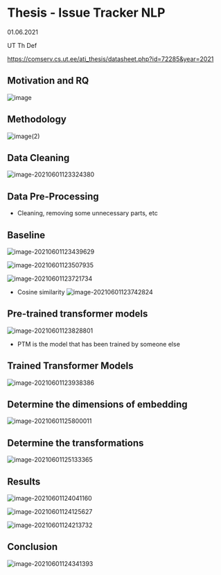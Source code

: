 # Thesis - Issue Tracker NLP

01.06.2021

UT Th Def

https://comserv.cs.ut.ee/ati_thesis/datasheet.php?id=72285&year=2021



## Motivation and RQ

![image](img/th_issue_tracker_NLP/image.png)



## Methodology

![image(2)](img/th_issue_tracker_NLP/image(2).png)



## Data Cleaning

![image-20210601123324380](img/th_issue_tracker_NLP/image-20210601123324380.png)



## Data Pre-Processing

- Cleaning, removing some unnecessary parts, etc

## Baseline

![image-20210601123439629](img/th_issue_tracker_NLP/image-20210601123439629.png)

![image-20210601123507935](img/th_issue_tracker_NLP/image-20210601123507935.png)

![image-20210601123721734](img/th_issue_tracker_NLP/image-20210601123721734.png)

- Cosine similarity
  ![image-20210601123742824](img/th_issue_tracker_NLP/image-20210601123742824.png)



## Pre-trained transformer models

![image-20210601123828801](img/th_issue_tracker_NLP/image-20210601123828801.png)

- PTM is the model that has been trained by someone else



## Trained Transformer Models

![image-20210601123938386](img/th_issue_tracker_NLP/image-20210601123938386.png)



## Determine the dimensions of embedding

![image-20210601125800011](img/th_issue_tracker_NLP/image-20210601125800011.png)

## Determine the transformations

![image-20210601125133365](img/th_issue_tracker_NLP/image-20210601125133365.png)



## Results

![image-20210601124041160](img/th_issue_tracker_NLP/image-20210601124041160.png)

![image-20210601124125627](img/th_issue_tracker_NLP/image-20210601124125627.png)



![image-20210601124213732](img/th_issue_tracker_NLP/image-20210601124213732.png)



## Conclusion

![image-20210601124341393](img/th_issue_tracker_NLP/image-20210601124341393.png)